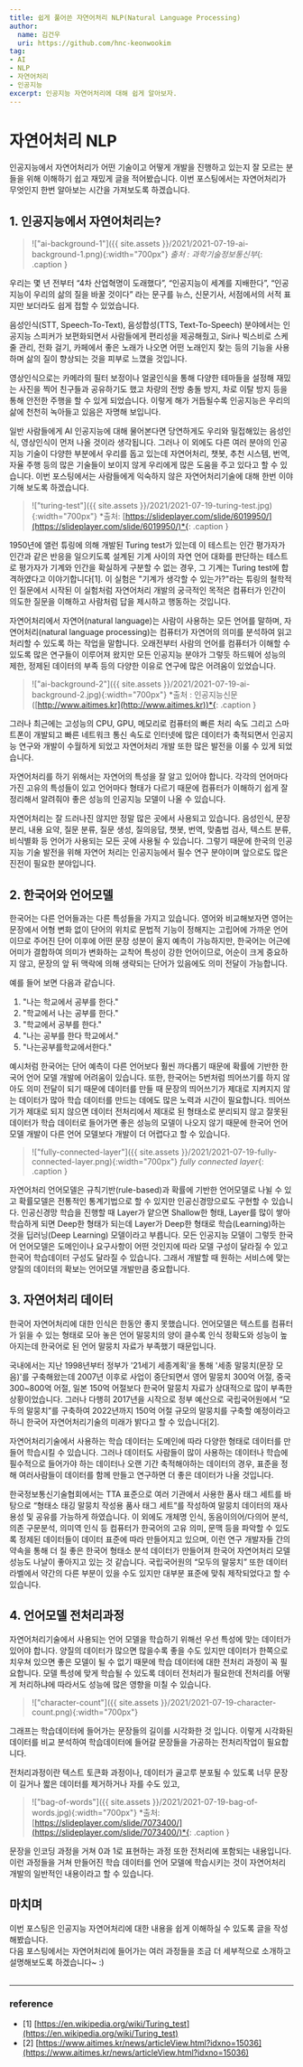 ```yaml
---
title: 쉽게 풀어쓴 자연어처리 NLP(Natural Language Processing)
author: 
  name: 김건우
  uri: https://github.com/hnc-keonwookim
tag: 
- AI
- NLP
- 자연어처리
- 인공지능
excerpt: 인공지능 자연어처리에 대해 쉽게 알아보자.
---
```


# 자연어처리 NLP

인공지능에서 자연어처리가 어떤 기술이고 어떻게 개발을 진행하고 있는지 잘 모르는 분들을 위해 이해하기 쉽고 재밌게 글을 적어봤습니다. 이번 포스팅에서는 자연어처리가 무엇인지 한번 알아보는 시간을 가져보도록 하겠습니다.

## 1. 인공지능에서 자연어처리는?

>!["ai-background-1"]({{ site.assets }}/2021/2021-07-19-ai-background-1.png){:width="700px"}
>*출처 : 과학기술정보통신부*{: .caption }

우리는 몇 년 전부터 “4차 산업혁명이 도래했다”, “인공지능이 세계를 지배한다”, “인공지능이 우리의 삶의 질을 바꿀 것이다” 라는 문구를 뉴스, 신문기사, 서점에서의 서적 표지만 보더라도 쉽게 접할 수 있었습니다.

음성인식(STT, Speech-To-Text), 음성합성(TTS, Text-To-Speech) 분야에서는 인공지능 스피커가 보편화되면서 사람들에게 편리성을 제공해줬고, Siri나 빅스비로 스케줄 관리, 전화 걸기, 카페에서 좋은 노래가 나오면 어떤 노래인지 찾는 등의 기능을 사용하며 삶의 질이 향상되는 것을 피부로 느꼈을 것입니다.

영상인식으로는 카메라의 필터 보정이나 얼굴인식을 통해 다양한 테마들을 설정해 재밌는 사진을 찍어 친구들과 공유하기도 했고 차량의 전방 충돌 방지, 차로 이탈 방지 등을 통해 안전한 주행을 할 수 있게 되었습니다. 이렇게 해가 거듭될수록 인공지능은 우리의 삶에 천천히 녹아들고 있음은 자명해 보입니다.

일반 사람들에게 AI 인공지능에 대해 물어본다면 당연하게도 우리와 밀접해있는 음성인식, 영상인식이 먼저 나올 것이라 생각됩니다. 그러나 이 외에도 다른 여러 분야의 인공지능 기술이 다양한 부분에서 우리를 돕고 있는데 자연어처리, 챗봇, 추천 시스템, 번역, 자율 주행 등의 많은 기술들이 보이지 않게 우리에게 많은 도움을 주고 있다고 할 수 있습니다. 이번 포스팅에서는 사람들에게 익숙하지 않은 자연어처리기술에 대해 한번 이야기해 보도록 하겠습니다.

>!["turing-test"]({{ site.assets }}/2021/2021-07-19-turing-test.jpg){:width="700px"}
>*출처: [https://slideplayer.com/slide/6019950/](https://slideplayer.com/slide/6019950/)*{: .caption }

1950년에 앨런 튜링에 의해 개발된 Turing test가 있는데 이 테스트는 인간 평가자가 인간과 같은 반응을 일으키도록 설계된 기계 사이의 자연 언어 대화를 판단하는 테스트로 평가자가 기계와 인간을 확실하게 구분할 수 없는 경우, 그 기계는 Turing test에 합격하였다고 이야기합니다[1]. 이 실험은 "기계가 생각할 수 있는가?"라는 튜링의 철학적인 질문에서 시작된 이 실험처럼 자연어처리 개발의 궁극적인 목적은 컴퓨터가 인간이 의도한 질문을 이해하고 사람처럼 답을 제시하고 행동하는 것입니다.

자연어처리에서 자연어(natural language)는 사람이 사용하는 모든 언어를 말하며, 자연어처리(natural language processing)는 컴퓨터가 자연어의 의미를 분석하여 읽고 처리할 수 있도록 하는 작업을 말합니다. 오래전부터 사람의 언어를 컴퓨터가 이해할 수 있도록 많은 연구들이 이루어져 왔지만 모든 인공지능 분야가 그렇듯 하드웨어 성능의 제한, 정제된 데이터의 부족 등의 다양한 이유로 연구에 많은 어려움이 있었습니다.

>!["ai-background-2"]({{ site.assets }}/2021/2021-07-19-ai-background-2.jpg){:width="700px"}
>*출처 : 인공지능신문([http://www.aitimes.kr](http://www.aitimes.kr))*{: .caption }

그러나 최근에는 고성능의 CPU, GPU, 메모리로 컴퓨터의 빠른 처리 속도 그리고 스마트폰이 개발되고 빠른 네트워크 통신 속도로 인터넷에 많은 데이터가 축적되면서 인공지능 연구와 개발이 수월하게 되었고 자연어처리 개발 또한 많은 발전을 이룰 수 있게 되었습니다.

자연어처리를 하기 위해서는 자연어의 특성을 잘 알고 있어야 합니다. 각각의 언어마다 가진 고유의 특성들이 있고 언어마다 형태가 다르기 때문에 컴퓨터가 이해하기 쉽게 잘 정리해서 알려줘야 좋은 성능의 인공지능 모델이 나올 수 있습니다.

자연어처리는 잘 드러나진 않지만 정말 많은 곳에서 사용되고 있습니다. 음성인식, 문장 분리, 내용 요약, 질문 분류, 질문 생성, 질의응답, 챗봇, 번역, 맞춤법 검사, 텍스트 분류, 비식별화 등 언어가 사용되는 모든 곳에 사용될 수 있습니다. 그렇기 때문에 한국의 인공지능 기술 발전을 위해 자연어 처리는 인공지능에서 필수 연구 분야이며 앞으로도 많은 진전이 필요한 분야입니다.

## 2. 한국어와 언어모델

한국어는 다른 언어들과는 다른 특성들을 가지고 있습니다. 영어와 비교해보자면 영어는 문장에서 어형 변화 없이 단어의 위치로 문법적 기능이 정해지는 고립어에 가까운 언어이므로 주어진 단어 이후에 어떤 문장 성분이 올지 예측이 가능하지만, 한국어는 어근에 어미가 결합하여 의미가 변화하는 교착어 특성이 강한 언어이므로, 어순이 크게 중요하지 않고, 문장의 앞 뒤 맥락에 의해 생략되는 단어가 있음에도 의미 전달이 가능합니다.

예를 들어 보면 다음과 같습니다.

1. "나는 학교에서 공부를 한다."
2. "학교에서 나는 공부를 한다."
3. "학교에서 공부를 한다."
4. "나는 공부를 한다 학교에서."
5. "나는공부를학교에서한다."

예시처럼 한국어는 단어 예측이 다른 언어보다 훨씬 까다롭기 때문에 확률에 기반한 한국어 언어 모델 개발에 어려움이 있습니다. 또한, 한국어는 5번처럼 띄어쓰기를 하지 않아도 의미 전달이 되기 때문에 데이터를 만들 때 문장의 띄어쓰기가 제대로 지켜지지 않는 데이터가 많아 학습 데이터를 만드는 데에도 많은 노력과 시간이 필요합니다. 띄어쓰기가 제대로 되지 않으면 데이터 전처리에서 제대로 된 형태소로 분리되지 않고 잘못된 데이터가 학습 데이터로 들어가면 좋은 성능의 모델이 나오지 않기 때문에 한국어 언어 모델 개발이 다른 언어 모델보다 개발이 더 어렵다고 할 수 있습니다.

>!["fully-connected-layer"]({{ site.assets }}/2021/2021-07-19-fully-connected-layer.png){:width="700px"}
> *fully connected layer*{: .caption }

자연어처리 언어모델은 규칙기반(rule-based)과 확률에 기반한 언어모델로 나뉠 수 있고 확률모델은 전통적인 통계기법으로 할 수 있지만 인공신경망으로도 구현할 수 있습니다. 인공신경망 학습을 진행할 때 Layer가 얕으면 Shallow한 형태, Layer를 많이 쌓아 학습하게 되면 Deep한 형태가 되는데 Layer가 Deep한 형태로 학습(Learning)하는 것을 딥러닝(Deep Learning) 모델이라고 부릅니다. 모든 인공지능 모델이 그렇듯 한국어 언어모델은 도메인이나 요구사항이 어떤 것인지에 따라 모델 구성이 달라질 수 있고 한국어 학습데이터 구성도 달라질 수 있습니다. 그래서 개발할 때 원하는 서비스에 맞는 양질의 데이터의 확보는 언어모델 개발만큼 중요합니다.

## 3. 자연어처리 데이터

한국어 자연어처리에 대한 인식은 한동안 좋지 못했습니다. 언어모델은 텍스트를 컴퓨터가 읽을 수 있는 형태로 모아 놓은 언어 말뭉치의 양이 클수록 인식 정확도와 성능이 높아지는데 한국어로 된 언어 말뭉치 자료가 부족했기 때문입니다. 

국내에서는 지난 1998년부터 정부가 '21세기 세종계획'을 통해 '세종 말뭉치(문장 모음)'를 구축해왔는데 2007년 이후로 사업이 중단되면서 영어 말뭉치 300억 어절, 중국 300~800억 어절, 일본 150억 어절보다 한국어 말뭉치 자료가 상대적으로 많이 부족한 상황이었습니다. 그러나 다행히 2017년을 시작으로 정부 예산으로 국립국어원에서 “모두의 말뭉치”를 구축하여 2022년까지 150억 어절 규모의 말뭉치를 구축할 예정이라고 하니 한국어 자연어처리기술의 미래가 밝다고 할 수 있습니다[2].

자연어처리기술에서 사용하는 학습 데이터는 도메인에 따라 다양한 형태로 데이터를 만들어 학습시킬 수 있습니다. 그러나 데이터도 사람들이 많이 사용하는 데이터나 학습에 필수적으로 들어가야 하는 데이터나 오랜 기간 축적해야하는 데이터의 경우, 표준을 정해 여러사람들이 데이터를 함께 만들고 연구하면 더 좋은 데이터가 나올 것입니다.

한국정보통신기술협회에서는 TTA 표준으로 여러 기관에서 사용한 품사 태그 세트를 바탕으로 “형태소 태깅 말뭉치 작성용 품사 태그 세트”를 작성하여 말뭉치 데이터의 재사용성 및 공유를 가능하게 하였습니다. 이 외에도 개체명 인식, 동음이의어/다의어 분석, 의존 구문분석, 의미역 인식 등 컴퓨터가 한국어의 고유 의미, 문맥 등을 파악할 수 있도록 정제된 데이터들이 데이터 표준에 따라 만들어지고 있으며, 이런 연구 개발자들 간의 약속을 통해 더 질 좋은 한국어 형태소 분석 데이터가 만들어져 한국어 자연어처리 모델 성능도 나날이 좋아지고 있는 것 같습니다. 국립국어원의 “모두의 말뭉치” 또한 데이터 라벨에서 약간의 다른 부분이 있을 수도 있지만 대부분 표준에 맞춰 제작되었다고 할 수 있습니다.

## 4. 언어모델 전처리과정

자연어처리기술에서 사용되는 언어 모델을 학습하기 위해선 우선 특성에 맞는 데이터가 있어야 합니다. 양질의 데이터가 많으면 많을수록 좋을 수도 있지만 데이터가 한쪽으로 치우쳐 있으면 좋은 모델이 될 수 없기 때문에 학습 데이터에 대한 전처리 과정이 꼭 필요합니다. 모델 특성에 맞게 학습될 수 있도록 데이터 전처리가 필요한데 전처리를 어떻게 처리하냐에 따라서도 성능에 많은 영향을 미칠 수 있습니다.

>!["character-count"]({{ site.assets }}/2021/2021-07-19-character-count.png){:width="700px"}

그래프는 학습데이터에 들어가는 문장들의 길이를 시각화한 것 입니다. 이렇게 시각화된 데이터를 비교 분석하여 학습데이터에 들어갈 문장들을 가공하는 전처리작업이 필요합니다.

전처리과정이란 텍스트 토큰화 과정이나, 데이터가 골고루 분포될 수 있도록 너무 문장이 길거나 짧은 데이터를 제거하거나 자를 수도 있고, 

>!["bag-of-words"]({{ site.assets }}/2021/2021-07-19-bag-of-words.jpg){:width="700px"}
>*출처: [https://slideplayer.com/slide/7073400/](https://slideplayer.com/slide/7073400/)*{: .caption }

문장을 인코딩 과정을 거쳐 0과 1로 표현하는 과정 또한 전처리에 포함되는 내용입니다. 이런 과정들을 거쳐 만들어진 학습 데이터를 언어 모델에 학습시키는 것이 자연어처리 개발의 일반적인 내용이라고 할 수 있습니다.

## 마치며

이번 포스팅은 인공지능 자연어처리에 대한 내용을 쉽게 이해하실 수 있도록 글을 작성해봤습니다. 
<br />
다음 포스팅에서는 자연어처리에 들어가는 여러 과정들을 조금 더 세부적으로 소개하고 설명해보도록 하겠습니다~ :)
<br />
<br />

---
### **reference**
* [1] [https://en.wikipedia.org/wiki/Turing_test](https://en.wikipedia.org/wiki/Turing_test)
* [2] [https://www.aitimes.kr/news/articleView.html?idxno=15036](https://www.aitimes.kr/news/articleView.html?idxno=15036)
